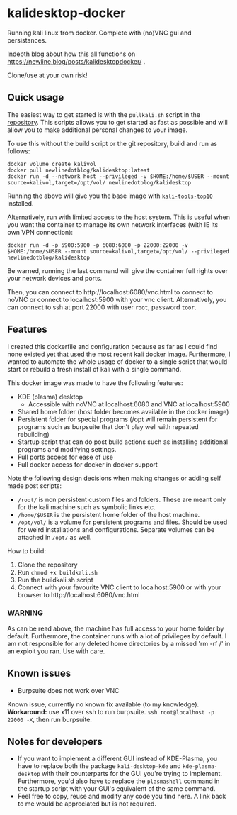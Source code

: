 # kalidesktop-docker
Running kali linux from docker. Complete with (no)VNC gui and persistances.

Indepth blog about how this all functions on https://newline.blog/posts/kalidesktopdocker/ .

Clone/use at your own risk!

## Quick usage

The easiest way to get started is with the `pullkali.sh` script in the [repository](https://github.com/NewlineDotBlog/kalidesktop-docker). This scripts allows you to get started as fast as possible and will allow you to make additional personal changes to your image.

To use this without the build script or the git repository, build and run as follows:

```
docker volume create kalivol
docker pull newlinedotblog/kalidesktop:latest
docker run -d --network host --privileged -v $HOME:/home/$USER --mount source=kalivol,target=/opt/vol/ newlinedotblog/kalidesktop
```
Running the above will give you the base image with [`kali-tools-top10`](https://tools.kali.org/kali-metapackages) installed.

Alternatively, run with limited access to the host system. This is useful when you want the container to manage its own network interfaces (with IE its own VPN connection):

```
docker run -d -p 5900:5900 -p 6080:6080 -p 22000:22000 -v $HOME:/home/$USER --mount source=kalivol,target=/opt/vol/ --privileged newlinedotblog/kalidesktop
```

Be warned, running the last command will give the container full rights over your network devices and ports.

Then, you can connect to http://localhost:6080/vnc.html to connect to noVNC or connect to localhost:5900 with your vnc client. Alternatively, you can connect to ssh at port 22000 with user `root`, password `toor`.

## Features

I created this dockerfile and configuration because as far as I could find none existed yet that used the most recent kali docker image.
Furthermore, I wanted to automate the whole usage of docker to a single script that would start or rebuild a fresh install of kali with a single command.

This docker image was made to have the following features:
* KDE (plasma) desktop
	- Accessible with noVNC at localhost:6080 and VNC at localhost:5900
* Shared home folder (host folder becomes available in the docker image)
* Persistent folder for special programs (/opt will remain persistent for programs such as burpsuite that don't play well with repeated rebuilding)
* Startup script that can do post build actions such as installing additional programs and modifying settings.
* Full ports access for ease of use
* Full docker access for docker in docker support

Note the following design decisions when making changes or adding self made post scripts:

* `/root/` is non persistent custom files and folders. These are meant only for the kali machine such as symbolic links etc.
* `/home/$USER` is the persistent home folder of the host machine.
* `/opt/vol/` is a volume for persistent programs and files. Should be used for weird installations and configurations. Separate volumes can be attached in `/opt/` as well.

How to build:

1. Clone the repository
1. Run `chmod +x buildkali.sh`
1. Run the buildkali.sh script
1. Connect with your favourite VNC client to localhost:5900 or with your browser to http://localhost:6080/vnc.html

### WARNING

As can be read above, the machine has full access to your home folder by default. Furthermore, the container runs with a lot of privileges by default.
I am not responsible for any deleted home directories by a missed 'rm -rf /' in  an exploit you ran. Use with care.

## Known issues

* Burpsuite does not work over VNC

Known issue, currently no known fix available (to my knowledge). **Workaround:** use x11 over ssh to run burpsuite. `ssh root@localhost -p 22000 -X`, then run burpsuite.

## Notes for developers

* If you want to implement a different GUI instead of KDE-Plasma, you have to replace both the package `kali-desktop-kde` and `kde-plasma-desktop` with their counterparts for the GUI you're trying to implement. Furthermore, you'd also have to replace the `plasmashell` command in the startup script with your GUI's equivalent of the same command.
* Feel free to copy, reuse and modify any code you find here. A link back to me would be appreciated but is not required. 
